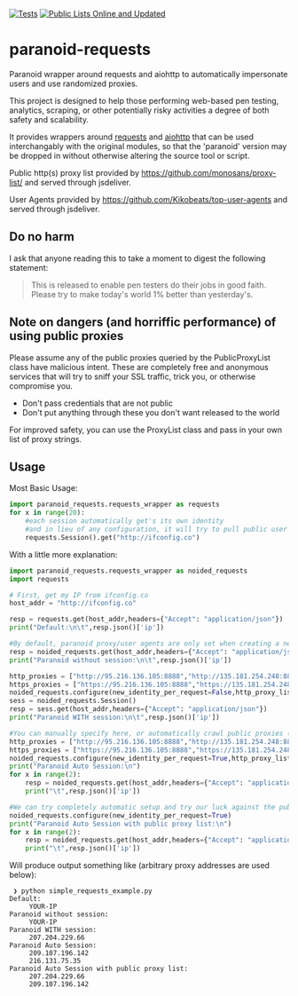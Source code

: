 [![Tests](https://github.com/Yablargo/paranoid-requests/actions/workflows/test.yml/badge.svg)](https://github.com/Yablargo/paranoid-requests/actions/workflows/pylint_and_test.yml)
[![Public Lists Online and Updated](https://github.com/Yablargo/paranoid-requests/actions/workflows/public_sources.yml/badge.svg)](https://github.com/Yablargo/paranoid-requests/actions/workflows/public_sources.yml)
# paranoid-requests
Paranoid wrapper around requests and aiohttp to automatically impersonate users and use randomized proxies.

This project is designed to help those performing web-based pen testing, analytics, scraping, or other potentially
risky activities a degree of both safety and scalability.

It provides wrappers around [requests](https://github.com/psf/requests) and [aiohttp](https://github.com/aio-libs/aiohttp)
that can be used interchangably with the original modules, so that the 'paranoid' version may be dropped in without otherwise 
altering the source tool or script.


Public http(s) proxy list provided by https://github.com/monosans/proxy-list/ and served through jsdeliver.

User Agents provided by https://github.com/Kikobeats/top-user-agents and served through jsdeliver.

## Do no harm

I ask that anyone reading this to take a moment to digest the following statement:

>This is released to enable pen testers do their jobs in good faith. Please try to make today's world 1% better than yesterday's.

## Note on dangers (and horriffic performance) of using public proxies

Please assume any of the public proxies queried by the PublicProxyList class have malicious intent. These are completely free and anonymous services that will try to sniff your SSL traffic, trick you, or otherwise compromise you.

* Don't pass credentials that are not public
* Don't put anything through these you don't want released to the world

For improved safety, you can use the ProxyList class and pass in your own list of proxy strings.

## Usage

Most Basic Usage:

```python
import paranoid_requests.requests_wrapper as requests
for x in range(20):
    #each session automatically get's its own identity
    #and in lieu of any configuration, it will try to pull public user agent lists and proxy lists
    requests.Session().get("http://ifconfig.co")
```

With a little more explanation:

```python
import paranoid_requests.requests_wrapper as noided_requests
import requests

# First, get my IP from ifconfig.co
host_addr = "http://ifconfig.co"

resp = requests.get(host_addr,headers={"Accept": "application/json"})
print("Default:\n\t",resp.json()['ip'])

#By default, paranoid proxy/user agents are only set when creating a new session
resp = noided_requests.get(host_addr,headers={"Accept": "application/json"})
print("Paranoid without session:\n\t",resp.json()['ip'])

http_proxies = ["http://95.216.136.105:8888","http://135.181.254.248:8888"]
https_proxies = ["https://95.216.136.105:8888","https://135.181.254.248:8888"]
noided_requests.configure(new_identity_per_request=False,http_proxy_list=http_proxies,https_proxy_list=https_proxies)
sess = noided_requests.Session()
resp = sess.get(host_addr,headers={"Accept": "application/json"})
print("Paranoid WITH session:\n\t",resp.json()['ip'])

#You can manually specify here, or automatically crawl public proxies (not a great idea if you care about speed/security)
http_proxies = ["http://95.216.136.105:8888","http://135.181.254.248:8888"]
https_proxies = ["https://95.216.136.105:8888","https://135.181.254.248:8888"]
noided_requests.configure(new_identity_per_request=True,http_proxy_list=http_proxies,https_proxy_list=https_proxies)
print("Paranoid Auto Session:\n")
for x in range(2):
    resp = noided_requests.get(host_addr,headers={"Accept": "application/json"})    
    print("\t",resp.json()['ip'])

#We can try completely automatic setup and try our luck against the public proxy list
noided_requests.configure(new_identity_per_request=True)
print("Paranoid Auto Session with public proxy list:\n")
for x in range(2):
    resp = noided_requests.get(host_addr,headers={"Accept": "application/json"})    
    print("\t",resp.json()['ip'])
```

Will produce output something like (arbitrary proxy addresses are used below):


```console
 ❯ python simple_requests_example.py
Default:
     YOUR-IP
Paranoid without session:
     YOUR-IP
Paranoid WITH session:
     207.204.229.66
Paranoid Auto Session:
     209.107.196.142
     216.131.75.35
Paranoid Auto Session with public proxy list:
     207.204.229.66
     209.107.196.142
```
